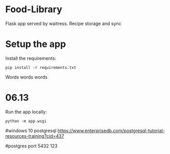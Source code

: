 # Food-Library
Flask app served by waitress.  Recipe storage and sync



# Setup the app
Install the requirements:
```
pip install -r requirements.txt 
```

Words words words


# 06.13
Run the app locally:
```
python -m app.wsgi
```

#windows 10 postgresql
https://www.enterprisedb.com/postgresql-tutorial-resources-training?cid=437

#postgres port
5432
123
